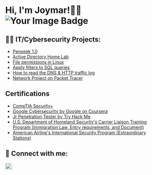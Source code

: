 <h1>Hi, I'm Joymar!🏳️‍🌈
  <img src="https://tryhackme-badges.s3.amazonaws.com/crimsonalmond.png" alt="Your Image Badge" />
<h2>👨‍💻 IT/Cybersecurity Projects:</h2>

- [Penseek 1.0](https://github.com/Joymarparedes/Penseek1.0)
- [Active Directory Home Lab](https://github.com/Joymarparedes/ActiveDirectoryLab)
- [File permissions in Linux](https://github.com/Joymarparedes/File-permissions-in-Linux)
- [Apply filters to SQL queries](https://github.com/Joymarparedes/Apply-filters-to-SQL-queries)
- [How to read the DNS & HTTP traffic log](https://github.com/Joymarparedes/How-to-read-the-DNS-HTTP-traffic-log)
- [Network Project on Packet Tracer](https://github.com/Joymarparedes/PacketTracerNetworkProject)
<h2>Certifications</h2>

- [CompTIA Security+](https://www.credly.com/badges/a2d3e13c-057b-485a-9db7-e33e1e3b4a79/linked_in_profile)
- [Google Cybersecurity by Google on Coursera](https://www.coursera.org/account/accomplishments/specialization/WH7H5V5R9DN4)
- [Jr Penetration Tester by Try Hack Me](https://tryhackme-certificates.s3-eu-west-1.amazonaws.com/THM-JVXEZDAAHL.png)
- [U.S. Department of Homeland Security's Carrier Liaison Training Program (Immigration Law, Entry requirements, and Document)](https://www.linkedin.com/in/joymar-paredes-8309b4249/details/certifications/1635552595398/single-media-viewer/?profileId=ACoAAD2M1qQBQGn1jw7LUdw5bkZTAnkmcLPwDQs)
- [American Airline's International Security Program (Extraordinary Stations)](https://www.linkedin.com/in/joymar-paredes-8309b4249/details/certifications/1635552591940/single-media-viewer/?profileId=ACoAAD2M1qQBQGn1jw7LUdw5bkZTAnkmcLPwDQs)


<h2> 🤳 Connect with me:</h2>

[<img align="left" alt="JoshMadakor | LinkedIn" width="22px" src="https://cdn.jsdelivr.net/npm/simple-icons@v3/icons/linkedin.svg" />][linkedin]

[linkedin]: https://www.linkedin.com/in/joymarparedes/

<!--
**joshmadakor1/joshmadakor1** is a ✨ _special_ ✨ repository because its `README.md` (this file) appears on your GitHub profile.

Here are some ideas to get you started:

- 🔭 I’m currently working on ...
- 🌱 I’m currently learning ...
- 👯 I’m looking to collaborate on ...
- 🤔 I’m looking for help with ...
- 💬 Ask me about ...
- 📫 How to reach me: ...
- 😄 Pronouns: ...
- ⚡ Fun fact: ...
-->
